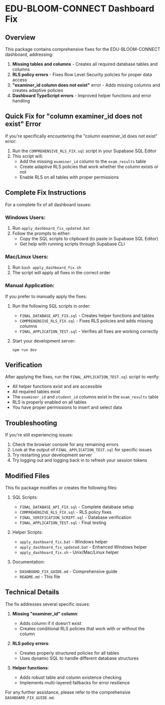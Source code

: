 # EDU-BLOOM-CONNECT Dashboard Fix

## Overview

This package contains comprehensive fixes for the EDU-BLOOM-CONNECT dashboard, addressing:

1. **Missing tables and columns** - Creates all required database tables and columns
2. **RLS policy errors** - Fixes Row Level Security policies for proper data access
3. **"examiner_id column does not exist"** error - Adds missing columns and creates adaptive policies
4. **Dashboard TypeScript errors** - Improved helper functions and error handling

## Quick Fix for "column examiner_id does not exist" Error

If you're specifically encountering the "column examiner_id does not exist" error:

1. Run the `COMPREHENSIVE_RLS_FIX.sql` script in your Supabase SQL Editor
2. This script will:
   - Add the missing `examiner_id` column to the `exam_results` table
   - Create adaptive RLS policies that work whether the column exists or not
   - Enable RLS on all tables with proper permissions

## Complete Fix Instructions

For a complete fix of all dashboard issues:

### Windows Users:

1. Run `apply_dashboard_fix_updated.bat`
2. Follow the prompts to either:
   - Copy the SQL scripts to clipboard (to paste in Supabase SQL Editor)
   - Get help with running scripts through Supabase CLI

### Mac/Linux Users:

1. Run `bash apply_dashboard_fix.sh`
2. The script will apply all fixes in the correct order

### Manual Application:

If you prefer to manually apply the fixes:

1. Run the following SQL scripts in order:
   - `FINAL_DATABASE_API_FIX.sql` - Creates helper functions and tables
   - `COMPREHENSIVE_RLS_FIX.sql` - Fixes RLS policies and adds missing columns
   - `FINAL_APPLICATION_TEST.sql` - Verifies all fixes are working correctly

2. Start your development server:
   ```
   npm run dev
   ```

## Verification

After applying the fixes, run the `FINAL_APPLICATION_TEST.sql` script to verify:

- All helper functions exist and are accessible
- All required tables exist
- The `examiner_id` and `student_id` columns exist in the `exam_results` table
- RLS is properly enabled on all tables
- You have proper permissions to insert and select data

## Troubleshooting

If you're still experiencing issues:

1. Check the browser console for any remaining errors
2. Look at the output of `FINAL_APPLICATION_TEST.sql` for specific issues
3. Try restarting your development server
4. Try logging out and logging back in to refresh your session tokens

## Modified Files

This fix package modifies or creates the following files:

1. SQL Scripts:
   - `FINAL_DATABASE_API_FIX.sql` - Complete database setup
   - `COMPREHENSIVE_RLS_FIX.sql` - RLS policy fixes
   - `FINAL_VERIFICATION_SCRIPT.sql` - Database verification
   - `FINAL_APPLICATION_TEST.sql` - Final testing

2. Helper Scripts:
   - `apply_dashboard_fix.bat` - Windows helper
   - `apply_dashboard_fix_updated.bat` - Enhanced Windows helper
   - `apply_dashboard_fix.sh` - Unix/Mac/Linux helper

3. Documentation:
   - `DASHBOARD_FIX_GUIDE.md` - Comprehensive guide
   - `README.md` - This file

## Technical Details

The fix addresses several specific issues:

1. **Missing "examiner_id" column**:
   - Adds column if it doesn't exist
   - Creates conditional RLS policies that work with or without the column

2. **RLS policy errors**:
   - Creates properly structured policies for all tables
   - Uses dynamic SQL to handle different database structures

3. **Helper functions**:
   - Adds robust table and column existence checking
   - Implements multi-layered fallbacks for error resilience

For any further assistance, please refer to the comprehensive `DASHBOARD_FIX_GUIDE.md`.

